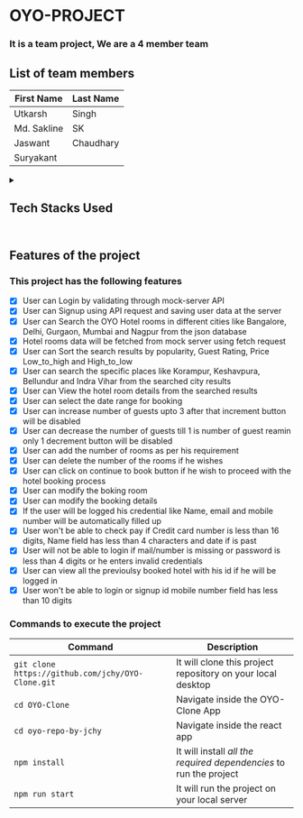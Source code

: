 # OYO-PROJECT
### It is a team project, We are a 4 member team
## List of team members
| First Name   | Last Name|
| -------------|----------|
| Utkarsh      | Singh    |
| Md. Sakline  | SK       |
| Jaswant      | Chaudhary|
| Suryakant    |          |

<details><summary> <h2>Tech Stacks Used <h2> </summary>
<p>
  
### Following tech stacks have been used 
- [x] React
- [x] React-redux(Thunks, ApplyMiddleware)
- [x] Fetch
- [x] JavaScript
- [x] HTML
- [x] Material UI
- [x] Slide from react-slide-shadow(Horizontal image slider
- [x] CSS 
- [x] Styled-Component
  
</p>
</details>

## Features of the project
### This project has the following features
- [x] User can Login by validating through mock-server API
- [x] User can Signup using API request and saving user data at the server
- [x] User can Search the OYO Hotel rooms in different cities like Bangalore, Delhi, Gurgaon, Mumbai and Nagpur from the json database
- [x] Hotel rooms data will be fetched from mock server using fetch request
- [x] User can Sort the search results by popularity, Guest Rating, Price Low_to_high and High_to_low  
- [x] User can search the specific places like Korampur, Keshavpura, Bellundur and Indra Vihar from the searched city results
- [x] User can View the hotel room details from the searched results
- [x] User can select the date range for booking    
- [x] User can increase number of guests upto 3 after that increment button will be disabled
- [x] User can decrease the number of guests till 1 is number of guest reamin only 1 decrement button will be disabled
- [x] User can add the number of rooms as per his requirement
- [x] User can delete the number of the rooms if he wishes
- [x] User can click on continue to book button if he wish to proceed with the hotel booking process
- [x] User can modify the boking room
- [x] User can modify the booking details
- [x] If the user will be logged his credential like Name, email and mobile number will be automatically filled up
- [x] User won't be able to check pay if Credit card number is less than 16 digits, Name field has less than 4 characters and date if is past
- [x] User will not be able to login if mail/number is missing or password is less than 4 digits or he enters invalid credentials
- [x] User can view all the previoulsy booked hotel with his id if he will be logged in
- [x] User won't be able to login or signup id mobile number field has less than 10 digits

### Commands to execute the project
| Command | Description |
| --- | --- |
| `git clone https://github.com/jchy/OYO-Clone.git` | It will clone this project repository on your local desktop |
| `cd OYO-Clone` | Navigate inside the OYO-Clone App |
| `cd oyo-repo-by-jchy` | Navigate inside the react app |
| `npm install` | It will install *all the required dependencies* to run the project |
| `npm run start` | It will run the project on your local server |

